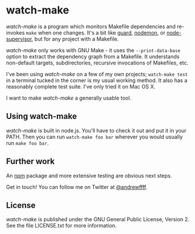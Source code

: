 
# watch-make

*watch-make* is a program which monitors Makefile dependencies and re-invokes
`make` when one changes. It's a bit like
[guard](https://github.com/guard/guard/),
[nodemon](https://github.com/remy/nodemon),
or [node-supervisor](https://github.com/isaacs/node-supervisor), but for
any project with a Makefile.

*watch-make* only works with GNU Make - it uses the `--print-data-base` option
to extract the dependency graph from a Makefile. It understands non-default
targets, subdirectories, recursive invocations of Makefiles, etc.

I've been using *watch-make* on a few of my own projects; `watch-make test` in
a terminal tucked in the corner is my usual working method. It also has a
reasonably complete test suite. I've only tried it on Mac OS X.

I want to make *watch-make* a generally usable tool.


## Using watch-make

*watch-make* is built in node.js. You'll have to check it out and put it in
your PATH. Then you can run `watch-make foo bar` wherever you would usually
run `make foo bar`.


## Further work

An [npm](https://npmjs.org/) package and more extensive testing are obvious next steps.

Get in touch! You can follow me on Twitter at
[@andrewffff](https://twitter.com/andrewffff).


## License

*watch-make* is published under the GNU General Public License, Version 2. See
the file LICENSE.txt for more information.



